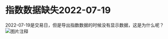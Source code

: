 # 指数数据缺失2022-07-19

2022-07-19是交易日，但是导出指数数据的时候没有显示数据，这是为什么呢？
![图片注释](http://storage-uqer.datayes.com/60fbc3be14f5120175d4afab/14250ca2-22f7-11ed-bd9b-0242ac140002)